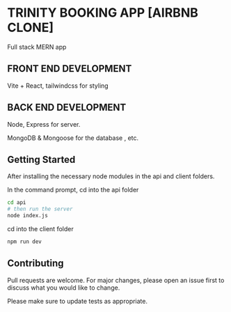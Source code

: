 # TRINITY BOOKING APP [AIRBNB CLONE]

Full stack MERN app

## FRONT END DEVELOPMENT

Vite + React, tailwindcss for styling

## BACK END DEVELOPMENT

Node, Express for server.

MongoDB & Mongoose for the database , etc.
## Getting Started

After installing the necessary node modules in the api and client folders.

In the command prompt, cd into the api folder
```bash
cd api
# then run the server 
node index.js
```
cd into the client folder
```bash
npm run dev
```


## Contributing

Pull requests are welcome. For major changes, please open an issue first
to discuss what you would like to change.

Please make sure to update tests as appropriate.
